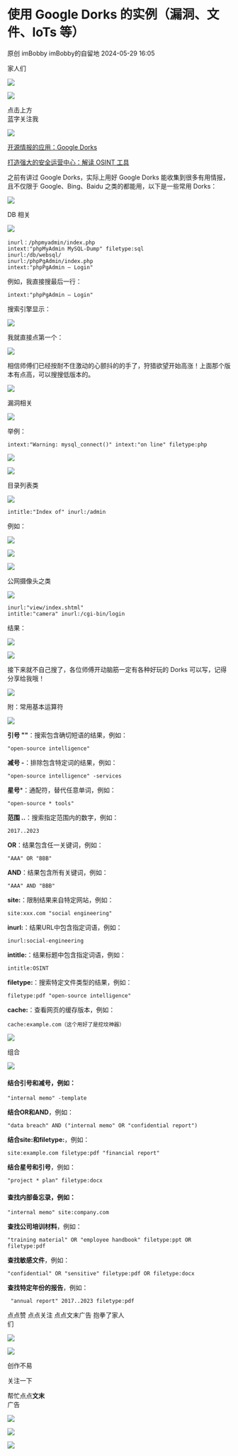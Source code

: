 #  使用 Google Dorks 的实例（漏洞、文件、IoTs 等）   
原创 imBobby  imBobby的自留地   2024-05-29 16:05  
  
家人们  
  
![](https://mmbiz.qpic.cn/mmbiz_png/N54nkicAryTwsT9yeMRD1auQd19icsHklEnUl9QciaK7NgLU3bhUBqzcZK2hYAiazOrH0eV8HD2VWRm8zZQGibz2gcg/640?wx_fmt=png "")  
  
  
![](https://mmbiz.qpic.cn/mmbiz_png/El0PBhdhMicvsxbKV2SmzsFItYX1bq8Y1JZz7DnFkjf8Y4EwSHeoqa7y2A7qgVeKTeWlVNqpFowdEicWlKEktrOQ/640?wx_fmt=png "")  
  
  
点击上方  
蓝字关注我  
  
![](https://mmbiz.qpic.cn/sz_mmbiz_png/n1ERZiaQ19eFxSAHlD3qZdPo0sb0iakOOpTX4YqnczT7M0KReFj76w5zhs3C7QKynYKAbYGuic4iaAIvB3vdU3QyDw/640?wx_fmt=png "")  
  
  
[开源情报的应用：Google Dorks](http://mp.weixin.qq.com/s?__biz=MzI5MjI4ODU4Nw==&mid=2247487071&idx=1&sn=c31711a32ae0f5c3f0960029aadc36ad&chksm=ec02ef7bdb75666d800d79b5a446fa677588c7fe1e0220c05e12272add02379e292c7f08911d&scene=21#wechat_redirect)  
  
  
[打造强大的安全运营中心：解读 OSINT 工具](http://mp.weixin.qq.com/s?__biz=MzI5MjI4ODU4Nw==&mid=2247486818&idx=1&sn=0d78d5b3a5248c941b619edc61729293&chksm=ec02ec46db75655040d98513e399d2caa0ff4e5b1c279772a255c5066a1d503504c120245d7f&scene=21#wechat_redirect)  
  
  
之前有讲过 Google Dorks，实际上用好 Google Dorks 能收集到很多有用情报，且不仅限于 Google、Bing、Baidu 之类的都能用，以下是一些常用 Dorks：  
  
![](https://mmbiz.qpic.cn/mmbiz_png/xbwallc9kvULG5MWqbTHuoyjVolz5gpgWEicJt39n4tqgPQQArR0vfia7ELOU1rWXBCR7wfJkLwTxYTXQOibuK9Tw/640?wx_fmt=png "")  
  
DB 相关  
  
![](https://mmbiz.qpic.cn/mmbiz_png/a0SYcmmbRDXw8jLia9vBlGgGWibheo9M1CzG21VRUPhFZWOugAMicLSmEx9wPKQ9fdTdG7G5yfhNvq4gJ41O7KUvQ/640?wx_fmt=png "")  
  
```
inurl：/phpmyadmin/index.php
intext:"phpMyAdmin MySQL-Dump" filetype:sql
inurl:/db/websql/
inurl:/phpPgAdmin/index.php
intext:"phpPgAdmin — Login"
```  
  
例如，我直接搜最后一行：  
```
intext:"phpPgAdmin — Login"
```  
  
搜索引擎显示：  
  
![](https://mmbiz.qpic.cn/mmbiz_png/aiarKdLqgA00MlJv8Yia13gMJ7nVyIia2mhiaGd0EMq93BV0KjwYNricARZAslWhENSsYYAB8LMtFhNa494TJmDgBfg/640?wx_fmt=png&from=appmsg "")  
  
我就直接点第一个：  
  
![](https://mmbiz.qpic.cn/mmbiz_png/aiarKdLqgA00MlJv8Yia13gMJ7nVyIia2mhqBsj1UChMmAicqNI0efXoia0ZtuECPbTNhMMyDaZiaibFPzqItYU50B33w/640?wx_fmt=png&from=appmsg "")  
  
相信师傅们已经按耐不住激动的心颤抖的的手了，狩猎欲望开始高涨！上面那个版本有点高，可以搜搜低版本的。  
  
![](https://mmbiz.qpic.cn/mmbiz_png/xbwallc9kvULG5MWqbTHuoyjVolz5gpgWEicJt39n4tqgPQQArR0vfia7ELOU1rWXBCR7wfJkLwTxYTXQOibuK9Tw/640?wx_fmt=png "")  
  
漏洞相关  
  
![](https://mmbiz.qpic.cn/mmbiz_png/a0SYcmmbRDXw8jLia9vBlGgGWibheo9M1CzG21VRUPhFZWOugAMicLSmEx9wPKQ9fdTdG7G5yfhNvq4gJ41O7KUvQ/640?wx_fmt=png "")  
  
  
举例：  
```
intext:"Warning: mysql_connect()" intext:"on line" filetype:php
```  
  
![](https://mmbiz.qpic.cn/mmbiz_png/aiarKdLqgA00MlJv8Yia13gMJ7nVyIia2mh36f83Hr0v61Oy0N9ZXmZGUnXibBeowwMAlAgRGFbqLJbH1SibH1KS6Zg/640?wx_fmt=png&from=appmsg "")  
  
![](https://mmbiz.qpic.cn/mmbiz_png/xbwallc9kvULG5MWqbTHuoyjVolz5gpgWEicJt39n4tqgPQQArR0vfia7ELOU1rWXBCR7wfJkLwTxYTXQOibuK9Tw/640?wx_fmt=png "")  
  
目录列表类  
  
![](https://mmbiz.qpic.cn/mmbiz_png/a0SYcmmbRDXw8jLia9vBlGgGWibheo9M1CzG21VRUPhFZWOugAMicLSmEx9wPKQ9fdTdG7G5yfhNvq4gJ41O7KUvQ/640?wx_fmt=png "")  
  
```
intitle:"Index of" inurl:/admin
```  
  
例如：  
  
![](https://mmbiz.qpic.cn/mmbiz_png/aiarKdLqgA00MlJv8Yia13gMJ7nVyIia2mh7hUc6licXO6ibxKhNXqcCd0mB1Hjkyef4v4VnZY3BFvYWLz36JCnv3iag/640?wx_fmt=png&from=appmsg "")  
  
![](https://mmbiz.qpic.cn/mmbiz_png/aiarKdLqgA00MlJv8Yia13gMJ7nVyIia2mhLa2KnLAxMztaaxmnbpsOGA6tFnP7AQZHFMq6ibicAHxMXgegxia0s0j9A/640?wx_fmt=png&from=appmsg "")  
  
![](https://mmbiz.qpic.cn/mmbiz_png/xbwallc9kvULG5MWqbTHuoyjVolz5gpgWEicJt39n4tqgPQQArR0vfia7ELOU1rWXBCR7wfJkLwTxYTXQOibuK9Tw/640?wx_fmt=png "")  
  
公网摄像头之类  
  
![](https://mmbiz.qpic.cn/mmbiz_png/a0SYcmmbRDXw8jLia9vBlGgGWibheo9M1CzG21VRUPhFZWOugAMicLSmEx9wPKQ9fdTdG7G5yfhNvq4gJ41O7KUvQ/640?wx_fmt=png "")  
  
```
inurl:"view/index.shtml"
intitle:"camera" inurl:/cgi-bin/login
```  
  
结果：  
  
![](https://mmbiz.qpic.cn/mmbiz_png/aiarKdLqgA00MlJv8Yia13gMJ7nVyIia2mh3FrvlsC1bn8ZsHaxB9BmZZslheick4oToxAUvURuUHzl6XT5472mqrQ/640?wx_fmt=png&from=appmsg "")  
  
![](https://mmbiz.qpic.cn/mmbiz_png/aiarKdLqgA00MlJv8Yia13gMJ7nVyIia2mheCrYW9Eic6AfYPcxuAEnYssesaCUHvCibDU3jJDYgt0GMCcYShbVu3JA/640?wx_fmt=png&from=appmsg "")  
  
接下来就不自己搜了，各位师傅开动脑筋一定有各种好玩的 Dorks 可以写，记得分享给我哦！  
  
![](https://mmbiz.qpic.cn/mmbiz_png/xbwallc9kvULG5MWqbTHuoyjVolz5gpgWEicJt39n4tqgPQQArR0vfia7ELOU1rWXBCR7wfJkLwTxYTXQOibuK9Tw/640?wx_fmt=png "")  
  
附：常用基本运算符  
  
![](https://mmbiz.qpic.cn/mmbiz_png/a0SYcmmbRDXw8jLia9vBlGgGWibheo9M1CzG21VRUPhFZWOugAMicLSmEx9wPKQ9fdTdG7G5yfhNvq4gJ41O7KUvQ/640?wx_fmt=png "")  
  
  
**引号 ""**：搜索包含确切短语的结果，例如：  
```
"open-source intelligence"
```  
  
**减号 -**：排除包含特定词的结果，例如：  
```
"open-source intelligence" -services
```  
  
**星号***：通配符，替代任意单词，例如：  
```
"open-source * tools"
```  
  
**范围 ..**：搜索指定范围内的数字，例如：  
```
2017..2023
```  
  
**OR**：结果包含任一关键词，例如：  
```
"AAA" OR "BBB"
```  
  
**AND**：结果包含所有关键词，例如：  
```
"AAA" AND "BBB"
```  
  
**site:**：限制结果来自特定网站，例如：  
```
site:xxx.com "social engineering"
```  
  
**inurl:**：结果URL中包含指定词语，例如：  
```
inurl:social-engineering
```  
  
**intitle:**：结果标题中包含指定词语，例如：  
```
intitle:OSINT
```  
  
**filetype:**：搜索特定文件类型的结果，例如：  
```
filetype:pdf "open-source intelligence"
```  
  
**cache:**：查看网页的缓存版本，例如：  
```
cache:example.com（这个用好了是挖坟神器）
```  
  
![](https://mmbiz.qpic.cn/mmbiz_png/xbwallc9kvULG5MWqbTHuoyjVolz5gpgWEicJt39n4tqgPQQArR0vfia7ELOU1rWXBCR7wfJkLwTxYTXQOibuK9Tw/640?wx_fmt=png "")  
  
组合  
  
![](https://mmbiz.qpic.cn/mmbiz_png/a0SYcmmbRDXw8jLia9vBlGgGWibheo9M1CzG21VRUPhFZWOugAMicLSmEx9wPKQ9fdTdG7G5yfhNvq4gJ41O7KUvQ/640?wx_fmt=png "")  
  
#### 结合引号和减号，例如：  
```
"internal memo" -template
```  
  
**结合OR和AND**，例如：  
```
"data breach" AND ("internal memo" OR "confidential report")
```  
  
**结合site:和filetype:**，例如：  
```
site:example.com filetype:pdf "financial report"
```  
  
**结合星号和引号**，例如：  
```
"project * plan" filetype:docx
```  
#### 查找内部备忘录，例如：  
```
"internal memo" site:company.com
```  
  
**查找公司培训材料**，例如：  
```
"training material" OR "employee handbook" filetype:ppt OR filetype:pdf
```  
  
**查找敏感文件**，例如：  
```
"confidential" OR "sensitive" filetype:pdf OR filetype:docx
```  
  
**查找特定年份的报告**，例如：  
```
 "annual report" 2017..2023 filetype:pdf
```  
  
  
点点赞 点点关注 点点文末广告 抱拳了家人  
们  
  
![](https://mmbiz.qpic.cn/mmbiz_png/pw5Hicso39PGOb8dTalNBlicn49LltgJL0HibFjtQZCvBfYlsIYpEbkaGY2FKCJCuYicBcWhWYVKJjntLKgy3KsDkA/640?wx_fmt=png "")  
  
  
![](https://mmbiz.qpic.cn/sz_mmbiz_png/n1ERZiaQ19eFxSAHlD3qZdPo0sb0iakOOpAVYB7vIib80GMZr13Tathwr9icPop3uvtYktNrK3o57306ZpAMvrQkQw/640?wx_fmt=png "")  
  
  
创作不易  
  
关注一下  
  
帮忙点点**文末**  
广告  
  
![](https://mmbiz.qpic.cn/mmbiz_png/aiarKdLqgA03QZG72saoicpUqrFtSwLxaf2CUUa9CI653XJIBnIKCUGRM3Hcx9W8CpYQc7FMPKGs5B7c5OAByiaAw/640?&wx_fmt=png "")  
  
  
![](https://mmbiz.qpic.cn/mmbiz_jpg/aiarKdLqgA03QZG72saoicpUqrFtSwLxafiaLyEjZtQAVaicwJnv2vIHmejBx0JibAX3MXLqVo5DpHKXR5ocRLicBbcQ/640?wx_fmt=jpeg&from=appmsg "")  
  
  
![](https://mmbiz.qpic.cn/sz_mmbiz_png/F2wnYmdhCKX4xJFIliargOh8rjoIKSoofLt1hZaDxID3CsJ9pVYGgcaFuKtt8FRwWIcWHRgzzPhOTick6rzX5v0Q/640?wx_fmt=png "")  
  
  
